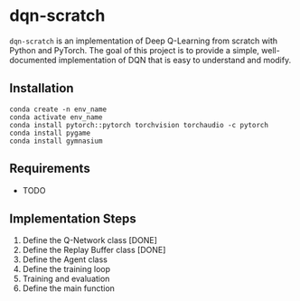 # dqn-scratch
 
```dqn-scratch``` is an implementation of Deep Q-Learning from scratch with Python and PyTorch. The goal of this project is to provide a simple, well-documented implementation of DQN that is easy to understand and modify.

## Installation
```
conda create -n env_name
conda activate env_name
conda install pytorch::pytorch torchvision torchaudio -c pytorch
conda install pygame
conda install gymnasium
```

## Requirements
- TODO

## Implementation Steps
1. Define the Q-Network class [DONE]
2. Define the Replay Buffer class [DONE]
3. Define the Agent class
4. Define the training loop
5. Training and evaluation
6. Define the main function